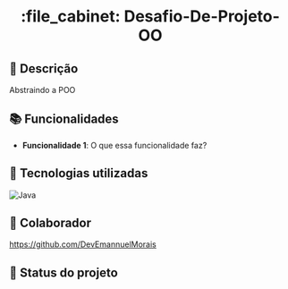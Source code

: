 <h1 align="center">:file_cabinet: Desafio-De-Projeto-OO</h1>

## :memo: Descrição
Abstraindo a POO

## :books: Funcionalidades
* <b>Funcionalidade 1</b>: O que essa funcionalidade faz?

## :wrench: Tecnologias utilizadas
<img align="center" alt="Java" src="https://img.shields.io/badge/Java-ED8B00?style=for-the-badge&logo=java&logoColor=white" />



## :handshake: Colaborador
https://github.com/DevEmannuelMorais
## :dart: Status do projeto
